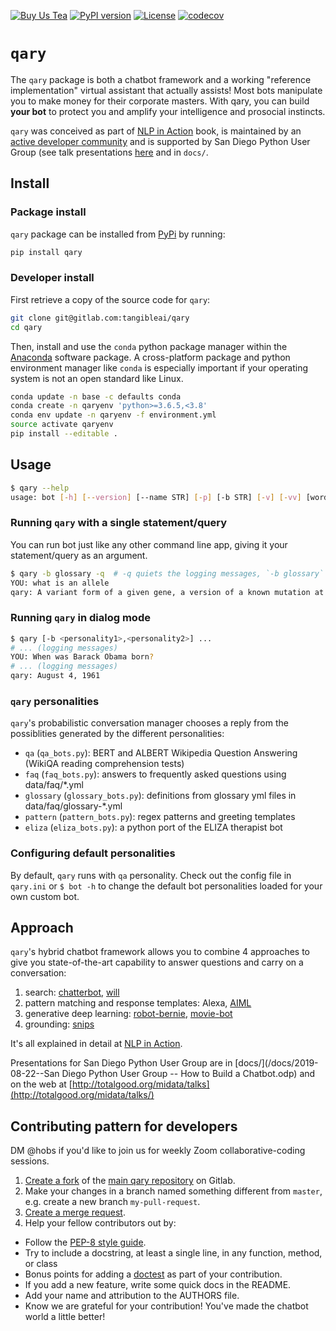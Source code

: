 [![Buy Us Tea](https://github.com/nlpia/nlpia-bot/raw/develop/docs/media/small-leaf-and-name-screenshot-31x80.png)](https://buymeacoffee.com/hobs)
[![PyPI version](https://img.shields.io/pypi/pyversions/qary.svg)](https://pypi.org/project/qary/)
[![License](https://img.shields.io/pypi/l/qary.svg)](https://pypi.python.org/pypi/qary/)
[![codecov](https://codecov.io/gl/tangibleai/qary/branch/master/graph/badge.svg)](https://codecov.io/gl/tangibleai/qary)

# `qary`

The `qary` package is both a chatbot framework and a working "reference implementation" virtual assistant that actually assists! Most bots manipulate you to make money for their corporate masters. With qary, you can build **your bot** to protect you and amplify your intelligence and prosocial instincts.

`qary` was conceived as part of [NLP in Action](https://www.manning.com/books/natural-language-processing-in-action) book, is maintained by an [active developer community](/docs/wiki/contributors.md) and is supported by San Diego Python User Group (see talk presentations [here](http://totalgood.org/midata/talks/) and in `docs/`.


## Install

### Package install
`qary` package can be installed from [PyPi](https://pypi.org/project/qary/) by running:

```bash
pip install qary
```

### Developer install

First retrieve a copy of the source code for `qary`:

```bash
git clone git@gitlab.com:tangibleai/qary
cd qary
```

Then, install and use the `conda` python package manager within the [Anaconda](https://www.anaconda.com/products/individual#Downloads) software package.
A cross-platform package and python environment manager like `conda` is especially important if your operating system is not an open standard like Linux.

```bash
conda update -n base -c defaults conda
conda create -n qaryenv 'python>=3.6.5,<3.8'
conda env update -n qaryenv -f environment.yml
source activate qaryenv
pip install --editable .
```

## Usage

```bash
$ qary --help
usage: bot [-h] [--version] [--name STR] [-p] [-b STR] [-v] [-vv] [words [words ...]]
```
### Running `qary` with a single statement/query

You can run bot just like any other command line app, giving it your statement/query as an argument.

```bash
$ qary -b glossary -q  # -q quiets the logging messages, `-b glossary` loads the glossary bot
YOU: what is an allele
qary: A variant form of a given gene, a version of a known mutation at the same place as the original unmodified gene within a chromosome.
```

### Running `qary` in dialog mode

```bash
$ qary [-b <personality1>,<personality2>] ...
# ... (logging messages)
YOU: When was Barack Obama born?
# ... (logging messages)
qary: August 4, 1961
```

### `qary` personalities

`qary`'s probabilistic conversation manager chooses a reply from the possiblities generated by the different personalities:

- `qa` (`qa_bots.py`): BERT and ALBERT Wikipedia Question Answering (WikiQA reading comprehension tests)
- `faq` (`faq_bots.py`): answers to frequently asked questions using data/faq/*.yml
- `glossary` (`glossary_bots.py`): definitions from glossary yml files in data/faq/glossary-*.yml
- `pattern` (`pattern_bots.py`): regex patterns and greeting templates
- `eliza` (`eliza_bots.py`): a python port of the ELIZA therapist bot

### Configuring default personalities

By default, `qary` runs with `qa` personality. Check out the config file in `qary.ini` or `$ bot -h` to change the default bot personalities loaded for your own custom bot.

## Approach

`qary`'s hybrid chatbot framework allows you to combine 4 approaches to give you state-of-the-art capability to answer questions and carry on a conversation:

1. search: [chatterbot](https://github.com/gunthercox/ChatterBot), [will](https://github.com/skoczen/will)
2. pattern matching and response templates: Alexa, [AIML](https://github.com/keiffster/program-y)
3. generative deep learning: [robot-bernie](https://github.com/nlpia/robot-bernie), [movie-bot](https://github.com/totalgood/nlpia/blob/master/src/nlpia/book/examples/ch10_movie_dialog_chatbot.py)
4. grounding: [snips](https://github.com/snipsco/snips-nlu)

It's all explained in detail at [NLP in Action](https://www.manning.com/books/natural-language-processing-in-action).

Presentations for San Diego Python User Group are in [docs/](/docs/2019-08-22--San Diego Python User Group -- How to Build a Chatbot.odp) and on the web at [http://totalgood.org/midata/talks](http://totalgood.org/midata/talks/)

## Contributing pattern for developers

DM @hobs if you'd like to join us for weekly Zoom collaborative-coding sessions.

1. [Create a fork](https://docs.gitlab.com/ee/user/project/repository/forking_workflow.html#creating-a-fork) of the [main qary repository](https://gitlab.com/tangibleai/qary) on Gitlab.
2. Make your changes in a branch named something different from `master`, e.g. create
   a new branch `my-pull-request`.
3. [Create a merge request](https://docs.gitlab.com/ee/user/project/merge_requests/creating_merge_requests.html).
4. Help your fellow contributors out by:
  - Follow the [PEP-8 style guide](https://www.python.org/dev/peps/pep-0008/).
  - Try to include a docstring, at least a single line, in any function, method, or class
  - Bonus points for adding a [doctest](https://docs.python.org/3/library/doctest.html) as part of your contribution.
  - If you add a new feature, write some quick docs in the README.
  - Add your name and attribution to the AUTHORS file.
  - Know we are grateful for your contribution! You've made the chatbot world a little better!

